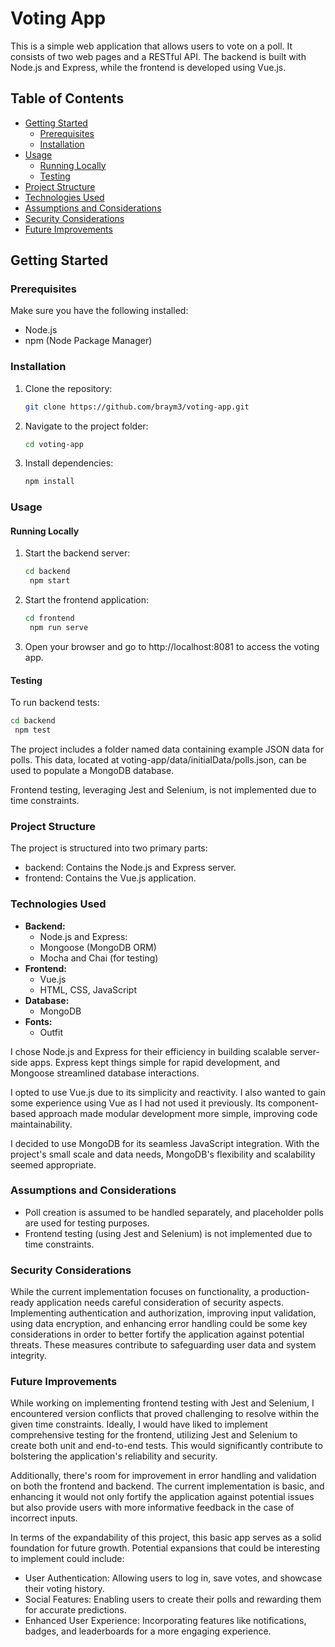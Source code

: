 # Voting App

This is a simple web application that allows users to vote on a poll. It consists of two web pages and a RESTful API. The backend is built with Node.js and Express, while the frontend is developed using Vue.js.

## Table of Contents

- [Getting Started](#getting-started)
  - [Prerequisites](#prerequisites)
  - [Installation](#installation)
- [Usage](#usage)
  - [Running Locally](#running-locally)
  - [Testing](#testing)
- [Project Structure](#project-structure)
- [Technologies Used](#technologies-used)
- [Assumptions and Considerations](#assumptions-and-considerations)
- [Security Considerations](#security-considerations)
- [Future Improvements](#future-improvements)

## Getting Started

### Prerequisites

Make sure you have the following installed:

- Node.js
- npm (Node Package Manager)

### Installation

1. Clone the repository:

   ```bash
   git clone https://github.com/braym3/voting-app.git

2. Navigate to the project folder:
   ```bash
   cd voting-app

3. Install dependencies:
   ```bash
   npm install

### Usage
#### Running Locally

1. Start the backend server:
   ```bash
   cd backend
    npm start
   
2. Start the frontend application:
   ```bash
   cd frontend
    npm run serve

3. Open your browser and go to http://localhost:8081 to access the voting app.

#### Testing

To run backend tests:
   ```bash
   cd backend
    npm test
```

The project includes a folder named data containing example JSON data for polls. This data, located at voting-app/data/initialData/polls.json, can be used to populate a MongoDB database.

Frontend testing, leveraging Jest and Selenium, is not implemented due to time constraints.

### Project Structure 
The project is structured into two primary parts:

- backend: Contains the Node.js and Express server.
- frontend: Contains the Vue.js application.

### Technologies Used
- **Backend:**
  - Node.js and Express: 
  - Mongoose (MongoDB ORM)
  - Mocha and Chai (for testing)
- **Frontend:**
  - Vue.js
  - HTML, CSS, JavaScript
- **Database:**
  - MongoDB
- **Fonts:**
  - Outfit
 
I chose Node.js and Express for their efficiency in building scalable server-side apps. Express kept things simple for rapid development, and Mongoose streamlined database interactions.

I opted to use Vue.js due to its simplicity and reactivity. I also wanted to gain some experience using Vue as I had not used it previously. Its component-based approach made modular development more simple, improving code maintainability.

I decided to use MongoDB for its seamless JavaScript integration. With the project's small scale and data needs, MongoDB's flexibility and scalability seemed appropriate.
 
### Assumptions and Considerations
- Poll creation is assumed to be handled separately, and placeholder polls are used for testing purposes.
- Frontend testing (using Jest and Selenium) is not implemented due to time constraints.

### Security Considerations
While the current implementation focuses on functionality, a production-ready application needs careful consideration of security aspects. Implementing authentication and authorization, improving input validation, using data encryption, and enhancing error handling could be some key considerations in order to better fortify the application against potential threats. These measures contribute to safeguarding user data and system integrity.

### Future Improvements

While working on implementing frontend testing with Jest and Selenium, I encountered version conflicts that proved challenging to resolve within the given time constraints. Ideally, I would have liked to implement comprehensive testing for the frontend, utilizing Jest and Selenium to create both unit and end-to-end tests. This would significantly contribute to bolstering the application's reliability and security.

Additionally, there's room for improvement in error handling and validation on both the frontend and backend. The current implementation is basic, and enhancing it would not only fortify the application against potential issues but also provide users with more informative feedback in the case of incorrect inputs.

In terms of the expandability of this project, this basic app serves as a solid foundation for future growth. Potential expansions that could be interesting to implement could include:

- User Authentication: Allowing users to log in, save votes, and showcase their voting history.
- Social Features: Enabling users to create their polls and rewarding them for accurate predictions.
- Enhanced User Experience: Incorporating features like notifications, badges, and leaderboards for a more engaging experience.

